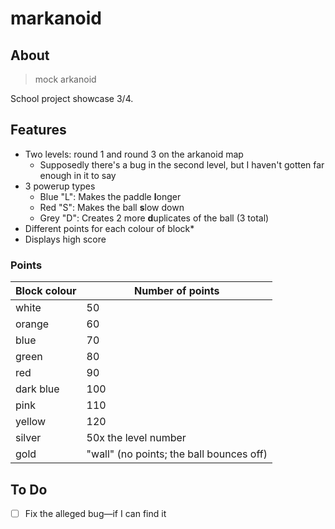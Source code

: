 # markanoid

## About

> mock arkanoid

School project showcase 3/4.

## Features

- Two levels: round 1 and round 3 on the arkanoid map
  - Supposedly there's a bug in the second level, but I haven't gotten far enough in it to say
- 3 powerup types
  - Blue "L": Makes the paddle **l**onger
  - Red "S": Makes the ball **s**low down
  - Grey "D": Creates 2 more **d**uplicates of the ball (3 total)
- Different points for each colour of block*
- Displays high score

### Points
Block colour|Number of points
---|---
white|50
orange|60
blue|70
green|80
red|90
dark blue|100
pink|110
yellow|120
silver|50x the level number
gold|"wall" (no points; the ball bounces off)

## To Do

- [ ] Fix the alleged bug—if I can find it